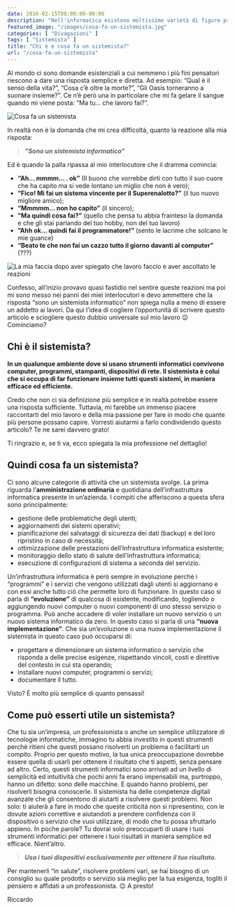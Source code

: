 ```yaml
---
date: 2016-02-15T08:00:00-00:00
description: "Nell'informatica esistono moltissime varietà di figure professionali. In questo articolo ti spiego chi è e cosa fa un sistemista."
featured_image: "/images/cosa-fa-un-sistemista.jpg"
categories: [ "Divagazioni" ]
tags: [ "Sistemista" ]
title: "Chi è e cosa fa un sistemista?"
url: "/cosa-fa-un-sistemista"
---
```

Al mondo ci sono domande esistenziali a cui nemmeno i più fini pensatori riescono a dare una risposta semplice e diretta. Ad esempio: “Qual è il senso della vita?”, “Cosa c’è oltre la morte?”, “Gli Oasis torneranno a suonare insieme?”. Ce n’è però una in particolare che mi fa gelare il sangue quando mi viene posta: “Ma tu… che lavoro fai?”.

![Cosa fa un sistemista](/images/cosa-fa-un-sistemista.jpg)

In realtà non è la domanda che mi crea difficoltà, quanto la reazione alla mia risposta:
> ***“Sono un sistemista informatico”***

Ed è quando la palla ripassa al mio interlocutore che il dramma comincia:
- **“Ah... mmmm... . ok”** (Il buono che vorrebbe dirti con tutto il suo cuore che ha capito ma si vede lontano un miglio che non è vero);
- **“Fico! Mi fai un sistema vincente per il Superenalotto?”** (il tuo nuovo migliore amico);
- **“Mmmmm... non ho capito”** (il sincero);
- **“Ma quindi cosa fai?”** (quello che pensa tu abbia frainteso la domanda e che gli stai parlando del tuo hobby, non del tuo lavoro)
- **”Ahh ok... quindi fai il programmatore!”** (sento le lacrime che solcano le mie guance)
- **“Beato te che non fai un cazzo tutto il giorno davanti al computer”** (???)

![La mia faccia dopo aver spiegato che lavoro faccio e aver ascoltato le reazioni](/images/la-mia-faccia-quando-spiego-cosa-fa-un-sistemista.gif)

Confesso, all’inizio provavo quasi fastidio nel sentire queste reazioni ma poi mi sono messo nei panni dei miei interlocutori e devo ammettere che la risposta “sono un sistemista informatico” non spiega nulla a meno di essere un addetto ai lavori. Da qui l’idea di cogliere l’opportunità di scrivere questo articolo e sciogliere questo dubbio universale sul mio lavoro 😉 Cominciamo?

## Chi è il sistemista?

**In un qualunque ambiente dove si usano strumenti informatici convivono computer, programmi, stampanti, dispositivi di rete. Il sistemista è colui che si occupa di far funzionare insieme tutti questi sistemi, in maniera efficace ed efficiente.** 

Credo che non ci sia definizione più semplice e in realtà potrebbe essere una risposta sufficiente. Tuttavia, mi farebbe un immenso piacere raccontarti del mio lavoro e della mia passione per fare in modo che quante più persone possano capire. Vorresti aiutarmi a farlo condividendo questo articolo? Te ne sarei davvero grato!

Ti ringrazio e, se ti va, ecco spiegata la mia professione nel dettaglio!

## Quindi cosa fa un sistemista?
Ci sono alcune categorie di attività che un sistemista svolge. La prima riguarda l’**amministrazione ordinaria** e quotidiana dell’infrastruttura informatica presente in un’azienda. I compiti che afferiscono a questa sfera sono principalmente:
- gestione delle problematiche degli utenti;
- aggiornamenti dei sistemi operativi;
- pianificazione dei salvataggi di sicurezza dei dati (backup) e del loro ripristino in caso di necessità;
- ottimizzazione delle prestazioni dell’infrastruttura informatica esistente;
- monitoraggio dello stato di salute dell’infrastruttura informatica;
- esecuzione di configurazioni di sistema a seconda del servizio.

Un’infrastruttura informatica è però sempre in evoluzione perchè i “programmi” e i servizi che vengono utilizzati dagli utenti si aggiornano e con essi anche tutto ciò che permette loro di funzionare. In questo caso si parla di **“evoluzione”** di qualcosa di esistente, modificando, togliendo o aggiungendo nuovi computer o nuovi componenti di uno stesso servizio o programma. Può anche accadere di voler installare un nuovo servizio o un nuovo sistema informatico da zero. In questo caso si parla di una **“nuova implementazione“**. Che sia un’evoluzione o una nuova implementazione il sistemista in questo caso può occuparsi di:
- progettare e dimensionare un sistema informatico o servizio che risponda a delle precise esigenze, rispettando vincoli, costi e direttive del contesto in cui sta operando;
- installare nuovi computer, programmi o servizi;
- documentare il tutto.

Visto? È molto più semplice di quanto pensassi!

## Come può esserti utile un sistemista?
Che tu sia un’impresa, un professionista o anche un semplice utilizzatore di tecnologie informatiche, immagino tu abbia investito in questi strumenti perchè ritieni che questi possano risolverti un problema o facilitarti un compito. Proprio per questo motivo, la tua unica preoccupazione dovrebbe essere quella di usarli per ottenere il risultato che ti aspetti, senza pensare ad altro. Certo, questi strumenti informatici sono arrivati ad un livello di semplicità ed intuitività che pochi anni fa erano impensabili ma, purtroppo, hanno un difetto: sono delle macchine. E quando hanno problemi, per risolverli bisogna conoscerle. Il sistemista ha delle competenze digitali avanzate che gli consentono di aiutarti a risolvere questi problemi. Non solo: ti aiuterà a fare in modo che queste criticità non si ripresentino, con le dovute azioni correttive e aiutandoti a prendere confidenza con il dispositivo o servizio che vuoi utilizzare, di modo che tu possa sfruttarlo appieno. In poche parole? Tu dovrai solo preoccuparti di usare i tuoi strumenti informatici per ottenere i tuoi risultati in maniera semplice ed efficace. Nient’altro.

> ***Usa i tuoi dispositivi esclusivamente per ottenere il tuo risultato.***

Per mantenerli “in salute”, risolvere problemi vari, se hai bisogno di un consiglio su quale prodotto o servizio sia meglio per la tua esigenza, togliti il pensiero e affidati a un professionista. 😉 A presto!

Riccardo
